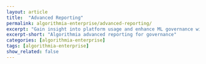 ```yaml
---
layout: article
title:  "Advanced Reporting"
permalink: algorithmia-enterprise/advanced-reporting/
excerpt: "Gain insight into platform usage and enhance ML governance with Algorithmia's advanced reporting capabilities"
excerpt-short: "Algorithmia advanced reporting for governance"
categories: [algorithmia-enterprise]
tags: [algorithmia-enterprise]
show_related: false
---
```


